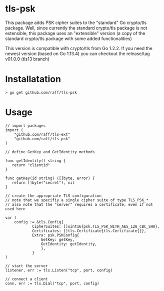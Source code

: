 tls-psk
=======

This package adds PSK cipher suites to the "standard" Go crypto/tls package.
Well, since currently the standard crypto/tls package is not extensible, this package uses an "extensible" version
(a copy of the standard crypto/tls package with some added functionalities)

This version is compatible with crypto/tls from Go 1.2.2. If you need the newest version (based on Go 1.13.4) you
can checkout the release/tag v01.0.0 (tls13 branch)

Installatation
==============

    > go get github.com/raff/tls-psk

Usage
=====

    // import packages
    import (
        "github.com/raff/tls-ext"
        "github.com/raff/tls-psk"
    )
    
    // define GetKey and GetIdentity methods

    func getIdentity() string {
       return "clientid"
    }

    func getKey(id string) ([]byte, error) {
       return []byte("secret"), nil
    }

    // create the appropriate TLS configuration
    // note that we specifiy a single cipher suite of type TLS_PSK_*
    // also note that the "server" requires a certificate, even if not used here

    var (
        config := &tls.Config{
                CipherSuites: []uint16{psk.TLS_PSK_WITH_AES_128_CBC_SHA},
                Certificates: []tls.Certificate{tls.Certificate{}},
                Extra: psk.PSKConfig{
                    GetKey: getKey,
                    GetIdentity: getIdentity,
                    },
                }
    )

    // start the server
    listener, err := tls.Listen("tcp", port, config)

    // connect a client
    conn, err := tls.Dial("tcp", port, config)


